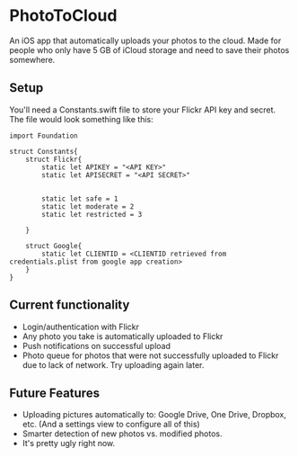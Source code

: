 # PhotoToCloud

An iOS app that automatically uploads your photos to the cloud. Made for people who only have 5 GB of iCloud storage and need to save their photos somewhere.

## Setup
You'll need a Constants.swift file to store your Flickr API key and secret.  
The file would look something like this: 
```
import Foundation

struct Constants{
    struct Flickr{
        static let APIKEY = "<API KEY>"
        static let APISECRET = "<API SECRET>"


        static let safe = 1
        static let moderate = 2
        static let restricted = 3

    }

    struct Google{
        static let CLIENTID = <CLIENTID retrieved from credentials.plist from google app creation>
    }
}
```

## Current functionality
* Login/authentication with Flickr
* Any photo you take is automatically uploaded to Flickr
* Push notifications on successful upload
* Photo queue for photos that were not successfully uploaded to Flickr due to lack of network. Try uploading again later. 

## Future Features
* Uploading pictures automatically to: Google Drive, One Drive, Dropbox, etc. (And a settings view to configure all of this)
* Smarter detection of new photos vs. modified photos.
* It's pretty ugly right now.
